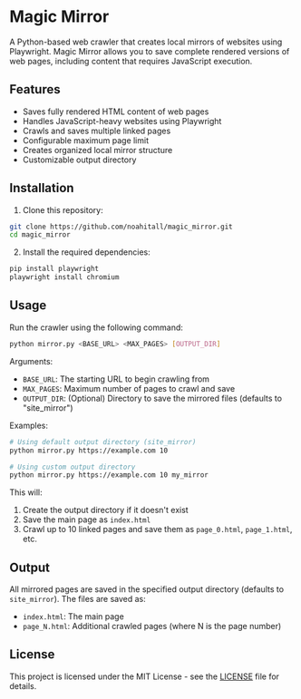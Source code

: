# Magic Mirror

A Python-based web crawler that creates local mirrors of websites using Playwright. Magic Mirror allows you to save complete rendered versions of web pages, including content that requires JavaScript execution.

## Features

- Saves fully rendered HTML content of web pages
- Handles JavaScript-heavy websites using Playwright
- Crawls and saves multiple linked pages
- Configurable maximum page limit
- Creates organized local mirror structure
- Customizable output directory

## Installation

1. Clone this repository:
```bash
git clone https://github.com/noahitall/magic_mirror.git
cd magic_mirror
```

2. Install the required dependencies:
```bash
pip install playwright
playwright install chromium
```

## Usage

Run the crawler using the following command:

```bash
python mirror.py <BASE_URL> <MAX_PAGES> [OUTPUT_DIR]
```

Arguments:
- `BASE_URL`: The starting URL to begin crawling from
- `MAX_PAGES`: Maximum number of pages to crawl and save
- `OUTPUT_DIR`: (Optional) Directory to save the mirrored files (defaults to "site_mirror")

Examples:
```bash
# Using default output directory (site_mirror)
python mirror.py https://example.com 10

# Using custom output directory
python mirror.py https://example.com 10 my_mirror
```

This will:
1. Create the output directory if it doesn't exist
2. Save the main page as `index.html`
3. Crawl up to 10 linked pages and save them as `page_0.html`, `page_1.html`, etc.

## Output

All mirrored pages are saved in the specified output directory (defaults to `site_mirror`). The files are saved as:
- `index.html`: The main page
- `page_N.html`: Additional crawled pages (where N is the page number)

## License

This project is licensed under the MIT License - see the [LICENSE](LICENSE) file for details. 